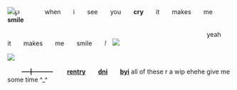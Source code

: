 ![](https://64.media.tumblr.com/811d5f8c0fc6d7ca8c4564c66259e6d5/a7847445d679bd37-5e/s75x75_c1/3959685986daed168930598678cf2e5d62a7bf94.gifv)℘　　　　when　　i　　see　　you　　**cry**　　it　　makes　　me　　__smile__ 

　　　　　　　　　　　　　　　　　　　　　　　　　　　　　　　　yeah　　it　　makes　　me　　smile　　*!*　![](https://64.media.tumblr.com/bf4c3e54b720e2bc72d54a7d659818d0/a7847445d679bd37-ac/s75x75_c1/8f476ff9178b72d3239ad85f695598a488b64816.gifv)


![](https://files.catbox.moe/tf5sxi.png)


　
　━╋━━━ 　　**[rentry](https://rentry.co/itadoriiyuji)**　　**[dni](https://rentry.co/vessellofsukuna)**　　**[byi](https://rentry.co/megumisbf)** all of these r a wip ehehe give me some time ^_^
